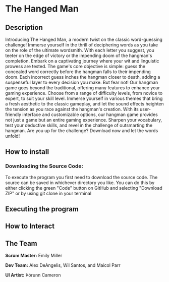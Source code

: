 # The Hanged Man
## Description
Introducing The Hanged Man, a modern twist on the classic word-guessing challenge! Immerse yourself in the thrill of deciphering words as you take on the role of the ultimate wordsmith. With each letter you suggest, you teeter on the edge of victory or the impending doom of the hangman's completion.
Embark on a captivating journey where your wit and linguistic prowess are tested. The game's core objective is simple: guess the concealed word correctly before the hangman falls to their impending doom. Each incorrect guess inches the hangman closer to death, adding a suspenseful layer to every decision you make.
But fear not! Our hangman game goes beyond the traditional, offering many features to enhance your gaming experience. Choose from a range of difficulty levels, from novice to expert, to suit your skill level. Immerse yourself in various themes that bring a fresh aesthetic to the classic gameplay, and let the sound effects heighten the tension as you race against the hangman's creation.
With its user-friendly interface and customizable options, our hangman game provides not just a game but an entire gaming experience. Sharpen your vocabulary, test your deductive skills, and revel in the challenge of outsmarting the hangman. Are you up for the challenge? Download now and let the words unfold!

## How to install

### Downloading the Source Code:

To execute the program you first need to download the source code. The source can be saved in whichever directory you like. You can do this by either clicking the green "Code" button on GitHub and selecting "Download ZIP" or by using git clone in your terminal

## Executing the program

## How to Interact

## The Team
**Scrum Master:** Emily Miller

**Dev Team:** Alex DeAngelis, Wil Santos, and Maicol Parr

**UI Artist:** Þórunn Cameron
